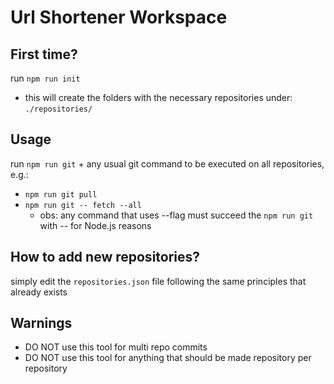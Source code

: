 # Url Shortener Workspace

## First time?

run `npm run init`

- this will create the folders with the necessary repositories under: `./repositories/`

## Usage

run `npm run git` + any usual git command to be executed on all repositories, e.g.:

- `npm run git pull`
- `npm run git -- fetch --all`
  - obs: any command that uses --flag must succeed the `npm run git` with -- for Node.js reasons

## How to add new repositories?

simply edit the `repositories.json` file following the same principles that already exists

## Warnings

- DO NOT use this tool for multi repo commits
- DO NOT use this tool for anything that should be made repository per repository